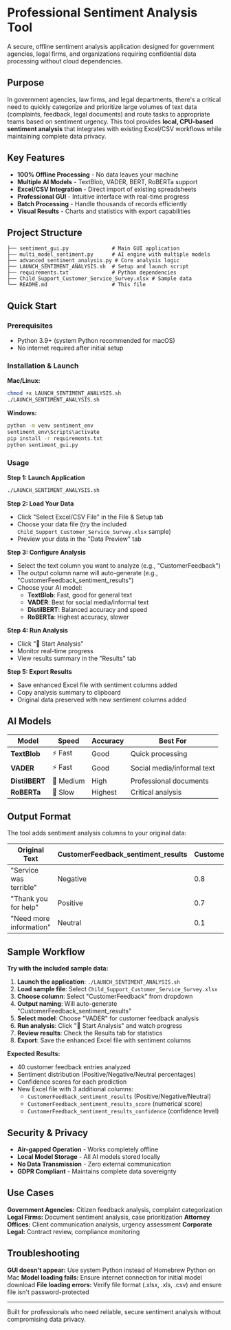 # Professional Sentiment Analysis Tool

A secure, offline sentiment analysis application designed for government agencies, legal firms, and organizations requiring confidential data processing without cloud dependencies.

## Purpose

In government agencies, law firms, and legal departments, there's a critical need to quickly categorize and prioritize large volumes of text data (complaints, feedback, legal documents) and route tasks to appropriate teams based on sentiment urgency. This tool provides **local, CPU-based sentiment analysis** that integrates with existing Excel/CSV workflows while maintaining complete data privacy.

## Key Features

- **100% Offline Processing** - No data leaves your machine
- **Multiple AI Models** - TextBlob, VADER, BERT, RoBERTa support
- **Excel/CSV Integration** - Direct import of existing spreadsheets
- **Professional GUI** - Intuitive interface with real-time progress
- **Batch Processing** - Handle thousands of records efficiently
- **Visual Results** - Charts and statistics with export capabilities

## Project Structure

```
├── sentiment_gui.py              # Main GUI application
├── multi_model_sentiment.py      # AI engine with multiple models
├── advanced_sentiment_analysis.py # Core analysis logic
├── LAUNCH_SENTIMENT_ANALYSIS.sh  # Setup and launch script
├── requirements.txt              # Python dependencies
├── Child_Support_Customer_Service_Survey.xlsx # Sample data
└── README.md                     # This file
```

## Quick Start

### Prerequisites
- Python 3.9+ (system Python recommended for macOS)
- No internet required after initial setup

### Installation & Launch

**Mac/Linux:**
```bash
chmod +x LAUNCH_SENTIMENT_ANALYSIS.sh
./LAUNCH_SENTIMENT_ANALYSIS.sh
```

**Windows:**
```bash
python -m venv sentiment_env
sentiment_env\Scripts\activate
pip install -r requirements.txt
python sentiment_gui.py
```

### Usage

**Step 1: Launch Application**
```bash
./LAUNCH_SENTIMENT_ANALYSIS.sh
```

**Step 2: Load Your Data**
- Click "Select Excel/CSV File" in the File & Setup tab
- Choose your data file (try the included `Child_Support_Customer_Service_Survey.xlsx` sample)
- Preview your data in the "Data Preview" tab

**Step 3: Configure Analysis**
- Select the text column you want to analyze (e.g., "CustomerFeedback")
- The output column name will auto-generate (e.g., "CustomerFeedback_sentiment_results")
- Choose your AI model:
  - **TextBlob**: Fast, good for general text
  - **VADER**: Best for social media/informal text
  - **DistilBERT**: Balanced accuracy and speed
  - **RoBERTa**: Highest accuracy, slower

**Step 4: Run Analysis**
- Click "🚀 Start Analysis"
- Monitor real-time progress
- View results summary in the "Results" tab

**Step 5: Export Results**
- Save enhanced Excel file with sentiment columns added
- Copy analysis summary to clipboard
- Original data preserved with new sentiment columns added

## AI Models

| Model | Speed | Accuracy | Best For |
|-------|-------|----------|----------|
| **TextBlob** | ⚡ Fast | Good | Quick processing |
| **VADER** | ⚡ Fast | Good | Social media/informal text |
| **DistilBERT** | 🔄 Medium | High | Professional documents |
| **RoBERTa** | 🐌 Slow | Highest | Critical analysis |

## Output Format

The tool adds sentiment analysis columns to your original data:

| Original Text | CustomerFeedback_sentiment_results | CustomerFeedback_sentiment_results_score | CustomerFeedback_sentiment_results_confidence |
|---------------|-----------------------------------|----------------------------------------|---------------------------------------------|
| "Service was terrible" | Negative | 0.8 | 0.95 |
| "Thank you for help" | Positive | 0.7 | 0.89 |
| "Need more information" | Neutral | 0.1 | 0.76 |

## Sample Workflow

**Try with the included sample data:**

1. **Launch the application**: `./LAUNCH_SENTIMENT_ANALYSIS.sh`
2. **Load sample file**: Select `Child_Support_Customer_Service_Survey.xlsx`
3. **Choose column**: Select "CustomerFeedback" from dropdown
4. **Output naming**: Will auto-generate "CustomerFeedback_sentiment_results"
5. **Select model**: Choose "VADER" for customer feedback analysis
6. **Run analysis**: Click "🚀 Start Analysis" and watch progress
7. **Review results**: Check the Results tab for statistics
8. **Export**: Save the enhanced Excel file with sentiment columns

**Expected Results:**
- 40 customer feedback entries analyzed
- Sentiment distribution (Positive/Negative/Neutral percentages)
- Confidence scores for each prediction
- New Excel file with 3 additional columns:
  - `CustomerFeedback_sentiment_results` (Positive/Negative/Neutral)
  - `CustomerFeedback_sentiment_results_score` (numerical score)
  - `CustomerFeedback_sentiment_results_confidence` (confidence level)

## Security & Privacy

- **Air-gapped Operation** - Works completely offline
- **Local Model Storage** - All AI models stored locally
- **No Data Transmission** - Zero external communication
- **GDPR Compliant** - Maintains complete data sovereignty

## Use Cases

**Government Agencies:** Citizen feedback analysis, complaint categorization
**Legal Firms:** Document sentiment analysis, case prioritization
**Attorney Offices:** Client communication analysis, urgency assessment
**Corporate Legal:** Contract review, compliance monitoring

## Troubleshooting

**GUI doesn't appear:** Use system Python instead of Homebrew Python on Mac
**Model loading fails:** Ensure internet connection for initial model download
**File loading errors:** Verify file format (.xlsx, .xls, .csv) and ensure file isn't password-protected

---

Built for professionals who need reliable, secure sentiment analysis without compromising data privacy.
